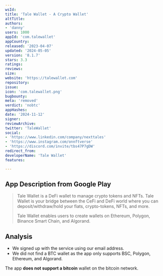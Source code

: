 ```yaml
---
wsId: 
title: 'Tale Wallet - A Crypto Wallet'
altTitle: 
authors:
- 'danny'
users: 1000
appId: 'com.talewallet'
appCountry: 
released: '2023-04-07'
updated: '2024-05-05'
version: '8.1.7'
stars: 3.3
ratings: 
reviews: 
size: 
website: 'https://talewallet.com'
repository: 
issue: 
icon: 'com.talewallet.png'
bugbounty: 
meta: 'removed'
verdict: 'nobtc'
appHashes: 
date: '2024-11-12'
signer: 
reviewArchive: 
twitter: 'TaleWallet'
social:
- 'https://www.linkedin.com/company/nexttales'
- 'https://www.instagram.com/onnftverse'
- 'https://discord.com/invite/tbs47P7gDW'
redirect_from: 
developerName: 'Tale Wallet'
features: 

---
```


## App Description from Google Play

> Tale Wallet is a DeFi wallet to manage crypto tokens and NFTs. Tale Wallet is your bridge between the CeFi and DeFi world where you can deposit/withdraw/hold your fiats, crypto-tokens, NFTs, and more.
>
> Tale Wallet enables users to create wallets on Ethereum, Polygon, Binance Smart Chain, and Algorand.

## Analysis 

- We signed up with the service using our email address. 
- We did not find a BTC wallet as the app only supports BSC, Polygon, Ethereum, and Algorand. 

The app **does not support a bitcoin** wallet on the bitcoin network.